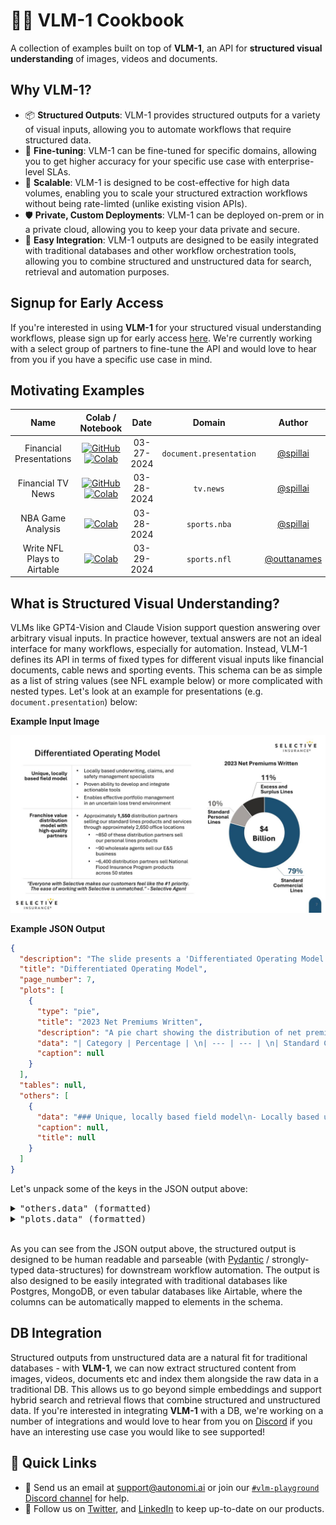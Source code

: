 # 🧑‍🍳 VLM-1 Cookbook

A collection of examples built on top of **VLM-1**, an API for **structured visual understanding** of images, videos and documents.


## Why VLM-1?
- 📦  **Structured Outputs**:  VLM-1 provides structured outputs for a variety of visual inputs, allowing you to automate workflows that require structured data.
- 🎯  **Fine-tuning**: VLM-1 can be fine-tuned for specific domains, allowing you to get higher accuracy for your specific use case with enterprise-level SLAs.
- 💸  **Scalable**: VLM-1 is designed to be cost-effective for high data volumes, enabling you to scale your structured extraction workflows without being rate-limted (unlike existing vision APIs).
- 🛡️  **Private, Custom Deployments**: VLM-1 can be deployed on-prem or in a private cloud, allowing you to keep your data private and secure.
- 🔌  **Easy Integration**: VLM-1 outputs are designed to be easily integrated with traditional databases and other workflow orchestration tools, allowing you to combine structured and unstructured data for search, retrieval and automation purposes.


## Signup for Early Access

If you're interested in using **VLM-1** for your structured visual understanding workflows, please sign up for early access [here](https://pq3jlvb9bkv.typeform.com/to/LkpZQFeX). We're currently working with a select group of partners to fine-tune the API and would love to hear from you if you have a specific use case in mind.


## Motivating Examples

| **Name** | **Colab / Notebook** | **Date** | **Domain** | **Author** |
|:---:|:---:|:---:|:---:|:---:|
| Financial Presentations | [![GitHub](https://badges.aleen42.com/src/github.svg)](./examples/vlm-1-financial-presentations.ipynb) [![Colab](https://colab.research.google.com/assets/colab-badge.svg)](https://colab.research.google.com/github/autonomi-ai/vlm-cookbook/blob/main/examples/vlm-1-financial-presentations.ipynb)  | 03-27-2024 | `document.presentation` | [@spillai](https://github.com/spillai) |
| Financial TV News | [![GitHub](https://badges.aleen42.com/src/github.svg)](./examples/vlm-1-financial-tv-news.ipynb) [![Colab](https://colab.research.google.com/assets/colab-badge.svg)](https://colab.research.google.com/github/autonomi-ai/vlm-cookbook/blob/main/examples/vlm-1-financial-tv-news.ipynb)  | 03-28-2024 | `tv.news` | [@spillai](https://github.com/spillai) |
| NBA Game Analysis | [![Colab](https://colab.research.google.com/assets/colab-badge.svg)](https://colab.research.google.com/drive/1jy62B-H1fwyNGvgyBS83_OhX5NJ9dpnm)  | 03-28-2024 | `sports.nba` | [@spillai](https://github.com/spillai) |
| Write NFL Plays to Airtable | [![Colab](https://colab.research.google.com/assets/colab-badge.svg)](https://colab.research.google.com/drive/1XhVG7Fl1O4m8uFS6bRgavj0mtJb5u1Qw#scrollTo=Pn03zLapza69)  | 03-29-2024 | `sports.nfl` | [@outtanames](https://github.com/outtanames) |


## What is Structured Visual Understanding?

VLMs like GPT4-Vision and Claude Vision support question answering over arbitrary visual inputs. In practice however, textual answers are not an ideal interface for many workflows, especially for automation. Instead, VLM-1 defines its API in
terms of fixed types for different visual inputs like financial documents, cable news and sporting events. This schema can be as simple
as a list of string values (see NFL example below) or more complicated with nested types. Let's look at an example for presentations (e.g. `document.presentation`) below:

**Example Input Image**

<img src="./assets/example-slide.jpeg" alt="drawing" width="600">


<br>

**Example JSON Output**
```json
{
  "description": "The slide presents a 'Differentiated Operating Model' for Selective Insurance, detailing their unique field model, franchise value, and distribution network. It also includes a pie chart showing the 2023 Net Premiums Written, with a total of $4 Billion distributed across different lines of insurance.",
  "title": "Differentiated Operating Model",
  "page_number": 7,
  "plots": [
    {
      "type": "pie",
      "title": "2023 Net Premiums Written",
      "description": "A pie chart showing the distribution of net premiums written by Selective Insurance in 2023, totaling $4 Billion. It is divided into three categories: Standard Commercial Lines (79%), Standard Personal Lines (10%), and Excess and Surplus Lines (11%).",
      "data": "| Category | Percentage | \n| --- | --- | \n| Standard Commercial Lines | 79% | \n| Standard Personal Lines | 10% | \n| Excess and Surplus Lines | 11% |",
      "caption": null
    }
  ],
  "tables": null,
  "others": [
    {
      "data": "### Unique, locally based field model\n- Locally based underwriting, claims, and safety management specialists\n- Proven ability to develop and integrate actionable tools\n- Enables effective portfolio management in an uncertain loss trend environment\n\n### Franchise value distribution model with high-quality partners\n- Approximately 1,550 distribution partners selling our standard lines products and services through approximately 2,650 office locations\n  - ~850 of these distribution partners sell our personal lines products\n  - ~90 wholesale agents sell our E&S business\n  - ~6,400 distribution partners sell National Flood Insurance Program products across 50 states\n\n> \"Everyone with Selective makes our customers feel like the #1 priority. The ease of working with Selective is unmatched.\" - Selective Agent",
      "caption": null,
      "title": null
    }
  ]
}
```

Let's unpack some of the keys in the JSON output above:

<details>
<summary><kbd>"others.data" (formatted)</kbd></summary>

### Unique, locally based field model
- Locally based underwriting, claims, and safety management specialists
- Proven ability to develop and integrate actionable tools
- Enables effective portfolio management in an uncertain loss trend environment

### Franchise value distribution model with high-quality partners
- Approximately 1,550 distribution partners selling our standard lines products and services through approximately 2,650 office locations
  - ~850 of these distribution partners sell our personal lines products
  - ~90 wholesale agents sell our E&S business
  - ~6,400 distribution partners sell National Flood Insurance Program products across 50 states

 "Everyone with Selective makes our customers feel like the #1 priority. The ease of working with Selective is unmatched." - Selective Agent
</details>


<details>
<summary><kbd>"plots.data" (formatted)</kbd></summary>

| Category | Percentage |
| --- | --- |
| Standard Commercial Lines | 79% |
| Standard Personal Lines | 10% |
| Excess and Surplus Lines | 11% |

</details>
<br>

As you can see from the JSON output above, the structured output is designed to be human readable and parseable (with [Pydantic](https://github.com/pydantic/pydantic) / strongly-typed data-structures) for downstream workflow automation. The output is also designed to be easily integrated with traditional databases like Postgres, MongoDB, or even tabular databases like Airtable, where the columns can be automatically mapped to elements in the schema.


## DB Integration

Structured outputs from unstructured data are a natural fit for traditional databases - with **VLM-1**, we can now extract structured content from images, videos, documents etc and index them alongside the raw data in a traditional DB. This allows us to go beyond simple embeddings and support hybrid search and retrieval flows that combine structured and unstructured data. If you're interested in integrating **VLM-1** with a DB, we're working on a number of integrations and would love to hear from you on [Discord](https://discord.gg/a6suHC9B5E) if you have an interesting use case you would like to see supported!


## 🔗  Quick Links

* 💬 Send us an email at [support@autonomi.ai](mailto:support@autonomi.ai) or join our [`#vlm-playground` Discord channel](https://discord.gg/a6suHC9B5E) for help.
* 📣 Follow us on [Twitter](https://twitter.com/autonomi\_ai), and [LinkedIn](https://www.linkedin.com/company/autonomi-ai) to keep up-to-date on our products.
